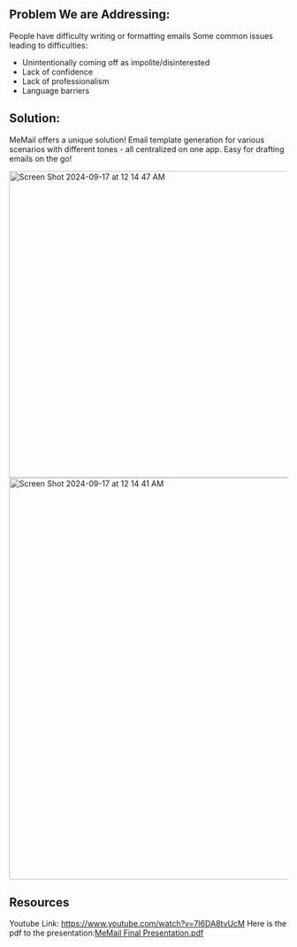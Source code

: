 ## Problem We are Addressing:

People have difficulty writing or formatting emails
Some common issues leading to difficulties:
- Unintentionally coming off as impolite/disinterested
- Lack of confidence
- Lack of professionalism
- Language barriers

## Solution:
MeMail offers a unique solution! Email template generation for various scenarios with different tones - all centralized on one app. Easy for drafting emails on the go!

<img width="555" alt="Screen Shot 2024-09-17 at 12 14 47 AM" src="https://github.com/user-attachments/assets/ffd46fee-0e82-42c1-9e5b-a94346880121">
<img width="727" alt="Screen Shot 2024-09-17 at 12 14 41 AM" src="https://github.com/user-attachments/assets/2af5d75a-5ef6-448f-8682-1b26048f2e3a">


## Resources
Youtube Link: https://www.youtube.com/watch?v=7I6DA8tvUcM
Here is the pdf to the presentation:[MeMail Final Presentation.pdf](https://github.com/user-attachments/files/17023159/MeMail.Final.Presentation.pdf)

